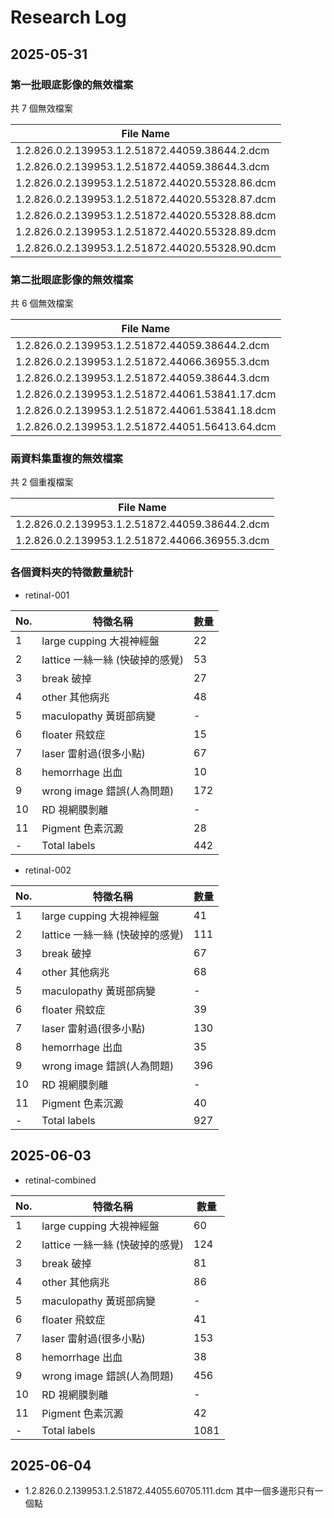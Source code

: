 
# Research Log

## 2025-05-31


### 第一批眼底影像的無效檔案

共 7 個無效檔案

| File Name                                               |
|---------------------------------------------------------|
| 1.2.826.0.2.139953.1.2.51872.44059.38644.2.dcm          |
| 1.2.826.0.2.139953.1.2.51872.44059.38644.3.dcm          |
| 1.2.826.0.2.139953.1.2.51872.44020.55328.86.dcm         | 
| 1.2.826.0.2.139953.1.2.51872.44020.55328.87.dcm         |
| 1.2.826.0.2.139953.1.2.51872.44020.55328.88.dcm         |
| 1.2.826.0.2.139953.1.2.51872.44020.55328.89.dcm         |
| 1.2.826.0.2.139953.1.2.51872.44020.55328.90.dcm         |


### 第二批眼底影像的無效檔案

共 6 個無效檔案

| File Name                                       |
|-------------------------------------------------|
| 1.2.826.0.2.139953.1.2.51872.44059.38644.2.dcm  |
| 1.2.826.0.2.139953.1.2.51872.44066.36955.3.dcm  |
| 1.2.826.0.2.139953.1.2.51872.44059.38644.3.dcm  |
| 1.2.826.0.2.139953.1.2.51872.44061.53841.17.dcm |
| 1.2.826.0.2.139953.1.2.51872.44061.53841.18.dcm |
| 1.2.826.0.2.139953.1.2.51872.44051.56413.64.dcm |

### 兩資料集重複的無效檔案

共 2 個重複檔案

| File Name                                       |
|-------------------------------------------------|
| 1.2.826.0.2.139953.1.2.51872.44059.38644.2.dcm  |
| 1.2.826.0.2.139953.1.2.51872.44066.36955.3.dcm  |


### 各個資料夾的特徵數量統計

- retinal-001

| No. |特徵名稱 | 數量 |
|---|------------------|------|
| 1 | large cupping 大視神經盤 | 22   |
| 2 | lattice 一絲一絲 (快破掉的感覺) | 53   |
| 3 | break 破掉 | 27   |
| 4 | other 其他病兆 | 48   |
| 5 | maculopathy 黃斑部病變 | - |
| 6 | floater 飛蚊症 | 15   |
| 7 | laser 雷射過(很多小點) | 67   |
| 8 | hemorrhage 出血 | 10   |
| 9 | wrong image 錯誤(人為問題) | 172  |
| 10 | RD 視網膜剝離 | -   |
| 11 | Pigment 色素沉澱 | 28   |
| - | Total labels | 442  |

- retinal-002

| No. |特徵名稱 | 數量 |
|---|------------------|------|
| 1 | large cupping 大視神經盤 | 41   |
| 2 | lattice 一絲一絲 (快破掉的感覺) | 111  |
| 3 | break 破掉 | 67   |
| 4 | other 其他病兆 | 68   |
| 5 | maculopathy 黃斑部病變 | - |
| 6 | floater 飛蚊症 | 39   |
| 7 | laser 雷射過(很多小點) | 130  |
| 8 | hemorrhage 出血 | 35   |
| 9 | wrong image 錯誤(人為問題) | 396  |
| 10 | RD 視網膜剝離 | -  |
| 11 | Pigment 色素沉澱 | 40   |
| - | Total labels | 927  |




## 2025-06-03

- retinal-combined

| No. |特徵名稱 | 數量 |
|---|------------------|------|
| 1 | large cupping 大視神經盤 | 60   |
| 2 | lattice 一絲一絲 (快破掉的感覺) | 124 |
| 3 | break 破掉 | 81   |
| 4 | other 其他病兆 | 86   |
| 5 | maculopathy 黃斑部病變 | - |
| 6 | floater 飛蚊症 | 41   |
| 7 | laser 雷射過(很多小點) | 153  |
| 8 | hemorrhage 出血 | 38   |
| 9 | wrong image 錯誤(人為問題) | 456  |
| 10 | RD 視網膜剝離 | -  |
| 11 | Pigment 色素沉澱 | 42   |
| - | Total labels | 1081  |


## 2025-06-04

- 1.2.826.0.2.139953.1.2.51872.44055.60705.111.dcm
其中一個多邊形只有一個點
